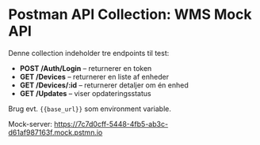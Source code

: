 # Postman API Collection: WMS Mock API

Denne collection indeholder tre endpoints til test:

- **POST /Auth/Login** – returnerer en token
- **GET /Devices** – returnerer en liste af enheder
- **GET /Devices/:id** – returnerer detaljer om én enhed
- **GET /Updates** – viser opdateringsstatus

Brug evt. `{{base_url}}` som environment variable.

Mock-server: https://7c7d0cff-5448-4fb5-ab3c-d61af987163f.mock.pstmn.io
